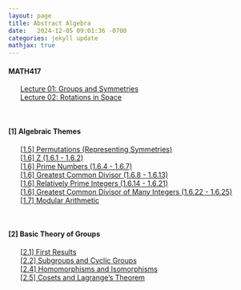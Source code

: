 ```yaml
---
layout: page
title: Abstract Algebra
date:   2024-12-05 09:01:36 -0700
categories: jekyll update
mathjax: true
---
```

<h4> MATH417 </h4>
<ol style="list-style-type:none;">
       <li><a href="/jekyll/update/2025/01/24/math417-01-groups-and-symmetries.html">
       Lecture 01: Groups and Symmetries
       </a></li>
       <li><a href="/jekyll/update/2025/01/25/math417-02-rotations-in-space.html">
       Lecture 02: Rotations in Space
       </a></li>
   </ol>
<br>
<!------------------------ [1] Algebraic Themes --------------------------->
<h4> [1] Algebraic Themes </h4>
<ol style="list-style-type:none;">
       <!--
	   <li><a href="/jekyll/update/2024/11/12/1.2-symmetries.html">
       [1.2] Symmetries
       </a></li>
	   -->
       <li><a href="/jekyll/update/2024/11/13/1.5-permutations.html">
       [1.5] Permutations (Representing Symmetries)
       </a></li>
	   <li><a href="/jekyll/update/2024/11/01/1.6-z.html">
        [1.6] Z (1.6.1 - 1.6.2)
       </a></li>
	   <li><a href="/jekyll/update/2024/11/02/1.6-primes.html">
        [1.6] Prime Numbers (1.6.4 - 1.6.7)
       </a></li>
	   <li><a href="/jekyll/update/2024/11/04/1.6-gcd.html">
        [1.6] Greatest Common Divisor (1.6.8 - 1.6.13)
       </a></li>
	   <li><a href="/jekyll/update/2024/11/05/1.6-relatively-prime.html">
        [1.6] Relatively Prime Integers (1.6.14 - 1.6.21)
       </a></li>	   
	   <li><a href="/jekyll/update/2024/11/06/1.6-gcd-many.html">
        [1.6] Greatest Common Divisor of Many Integers (1.6.22 - 1.6.25)
       </a></li>
	   <li><a href="/jekyll/update/2024/11/07/1.7-modular-arthmetic.html">
        [1.7] Modular Arithmetic
       </a></li>
   </ol>
<br>
<!------------------------ [2] Basic Theory of Groups --------------------------->
<h4> [2] Basic Theory of Groups </h4>
<ol style="list-style-type:none;">
	   <li><a href="/jekyll/update/2024/11/09/2.1-first-results.html">
        [2.1] First Results
       </a></li>
	   <li><a href="/jekyll/update/2024/11/10/2.2-subgroups.html">
        [2.2] Subgroups and Cyclic Groups
       </a></li>
	   <li><a href="/jekyll/update/2024/11/11/2.4-homomorphisms-isomorphisms.html">
        [2.4] Homomorphisms and Isomorphisms
       </a></li>
	   <li><a href="/jekyll/update/2025/01/01/2.5-cosets-lagrange.html">
        [2.5] Cosets and Lagrange’s Theorem
       </a></li>
   </ol>
<br>
